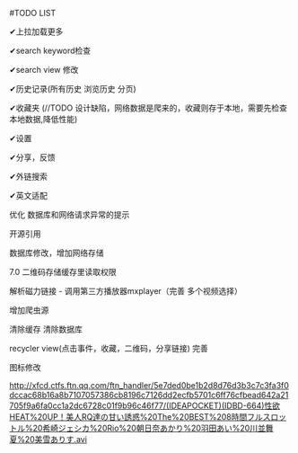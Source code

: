 #TODO LIST

✔上拉加载更多

✔search keyword检查

✔search view 修改

✔历史记录(所有历史 浏览历史 分页)

✔收藏夹
(//TODO 设计缺陷，网络数据是爬来的，收藏则存于本地，需要先检查本地数据,降低性能)

✔设置

✔分享，反馈

✔外链搜索

✔英文适配

优化 数据库和网络请求异常的提示

开源引用

数据库修改，增加网络存储

7.0 二维码存储缓存里读取权限

解析磁力链接 - 调用第三方播放器mxplayer（完善 多个视频选择）

增加爬虫源

清除缓存 清除数据库

recycler view(点击事件，收藏，二维码，分享链接) 完善


图标修改




http://xfcd.ctfs.ftn.qq.com/ftn_handler/5e7ded0be1b2d8d76d3b3c7c3fa3f0dccac68b16a8b7107057386cb8196c7126dd2ecfb5701c6ff76cfbead642a21705f9a6fa0cc1a2dc6728c01f9b96c46f77/(IDEAPOCKET)(IDBD-664)性欲HEAT%20UP！美人RQ達の甘い誘惑%20The%20BEST%208時間フルスロットル%20希崎ジェシカ%20Rio%20朝日奈あかり%20羽田あい%20川並舞夏%20美雪ありす.avi
